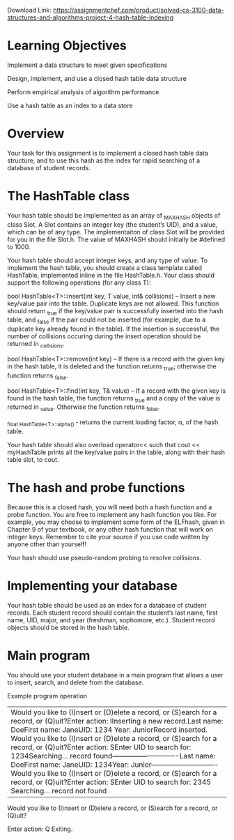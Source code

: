 Download Link: https://assignmentchef.com/product/solved-cs-3100-data-structures-and-algorithms-project-4-hash-table-indexing
<br>



<h1>Learning Objectives</h1>

Implement a data structure to meet given specifications

Design, implement, and use a closed hash table data structure

Perform empirical analysis of algorithm performance

Use a hash table as an index to a data store

<h1>Overview</h1>

Your task for this assignment is to implement a closed hash table data structure, and to use this hash as the index for rapid searching of a database of student records.

<h1>The HashTable class</h1>

Your hash table should be implemented as an array of <sub>MAXHASH</sub> objects of class Slot. A Slot contains an integer key (the student’s UID), and a value, which can be of any type. The implementaiton of class Slot will be provided for you in the file Slot.h. The value of MAXHASH should initially be #defined to 1000.

Your hash table should accept integer keys, and any type of value. To implement the hash table, you should create a class template called HashTable, implemented inline in the file HashTable.h. Your class should support the following operations (for any class T):

bool HashTable&lt;T&gt;::insert(int key, T value, int&amp; collisions) – Insert a new key/value pair into the table. Duplicate keys are not allowed. This function should return <sub>true</sub> if the key/value pair is successfully inserted into the hash table, and <sub>false</sub> if the pair could not be inserted (for example, due to a duplicate key already found in the table). If the insertion is successful, the number of collisions occuring during the insert operation should be returned in <sub>collisions</sub>.




bool HashTable&lt;T&gt;::remove(int key) – If there is a record with the given key in the hash table, it is deleted and the function returns <sub>true</sub>; otherwise the function returns <sub>false</sub>.




bool HashTable&lt;T&gt;::find(int key, T&amp; value) – If a record with the given key is found in the hash table, the function returns <sub>true</sub> and a copy of the value is returned in <sub>value</sub>. Otherwise the function returns <sub>false</sub>.




<sub> float HashTable&lt;T&gt;::alpha()</sub> ‐ returns the current loading factor, α, of the hash table.




Your hash table should also overload operator&lt;&lt; such that cout &lt;&lt; myHashTable prints all the key/value pairs in the table, along with their hash table slot, to cout.




<h1>The hash and probe functions</h1>

Because this is a closed hash, you will need both a hash function and a probe function. You are free to implement any hash function you like. For example, you may choose to implement some form of the ELFhash, given in Chapter 9 of your textbook, or any other hash function that will work on integer keys. Remember to cite your source if you use code written by anyone other than yourself!

Your hash should use pseudo-random probing to resolve collisions.

<h1>Implementing your database</h1>

Your hash table should be used as an index for a database of student records. Each student record should contain the student’s last name, first name, UID, major, and year (freshman, sophomore, etc.). Student record objects should be stored in the hash table.

<h1>Main program</h1>

You should use your student database in a main program that allows a user to insert, search, and delete from the database.

Example program operation

<table width="659">

 <tbody>

  <tr>

   <td width="659">Would you like to (I)nsert or (D)elete a record, or (S)earch for a record, or (Q)uit?Enter action:  IInserting a new record.Last name:  DoeFirst name:  JaneUID: 1234 Year:  JuniorRecord inserted. Would you like to (I)nsert or (D)elete a record, or (S)earch for a record, or (Q)uit?Enter action:  SEnter UID to search for: 1234Searching… record found—————————-Last name:  DoeFirst name:  JaneUID: 1234Year:  Junior—————————- Would you like to (I)nsert or (D)elete a record, or (S)earch for a record, or (Q)uit?Enter action:  SEnter UID to search for: 2345 Searching… record not found </td>

  </tr>

 </tbody>

</table>

Would you like to (I)nsert or (D)elete a record, or (S)earch for a record, or (Q)uit?

Enter action:  Q Exiting.

<h1></h1>